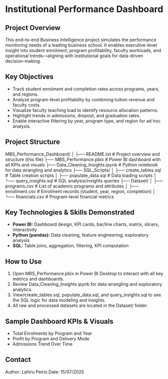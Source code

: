 Institutional Performance Dashboard
===================================

Project Overview
----------------
This end-to-end Business Intelligence project simulates the performance monitoring needs of a leading business school. It enables executive-level insight into student enrolment, program profitability, faculty workloads, and operational trends—aligning with institutional goals for data-driven decision-making.

Key Objectives
--------------
- Track student enrolment and completion rates across programs, years, and regions.
- Analyze program-level profitability by combining tuition revenue and faculty costs.
- Visualize faculty teaching load to identify resource allocation patterns.
- Highlight trends in admissions, dropout, and graduation rates.
- Enable interactive filtering by year, program type, and region for ad hoc analysis.

Project Structure
-----------------
MBS_Performance_Dashboard/
│
├── README.txt                      # Project overview and structure (this file)
├── MBS_Performance.pbix            # Power BI dashboard with all KPIs and visuals
├── Data_Cleaning_Insights.ipynb    # Python notebook for data wrangling and analytics
├── SQL_Scripts/
│     ├── create_tables.sql         # Table creation scripts
│     ├── populate_data.sql         # Data loading scripts
│     └── query_insights.sql        # SQL analysis/insights queries
├── Dataset/
│     ├── programs.csv              # List of academic programs and attributes
│     ├── enrollment.csv            # Enrolment records (student, year, region, completion)
│     └── financials.csv            # Program-level financial metrics

Key Technologies & Skills Demonstrated
--------------------------------------
- **Power BI:** Dashboard design, KPI cards, bar/line charts, matrix, slicers, interactivity
- **Python (pandas):** Data cleaning, feature engineering, exploratory analysis
- **SQL:** Table joins, aggregation, filtering, KPI computation

How to Use
----------
1. Open MBS_Performance.pbix in Power BI Desktop to interact with all key metrics and dashboards.
2. Review Data_Cleaning_Insights.ipynb for data wrangling and exploratory analytics.
3. View/create_tables.sql, populate_data.sql, and query_insights.sql to see the SQL logic for data modeling and insights.
4. All raw and processed datasets are located in the Dataset/ folder.


Sample Dashboard KPIs & Visuals
-------------------------------
- Total Enrolments by Program and Year
- Profit by Program and Delivery Mode
- Admissions Trend Over Time

Contact
-------
Author: Lahiru Peiris
Date: 15/07/2025
